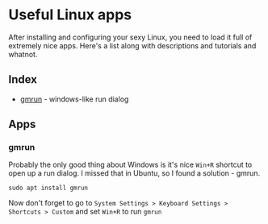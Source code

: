 # Useful Linux apps

After installing and configuring your sexy Linux, you need to load it full of 
extremely nice apps. Here's a list along with descriptions and tutorials and whatnot.

## Index

* [gmrun](#gmrun) - windows-like run dialog

## Apps

### gmrun

Probably the only good thing about Windows is it's nice `Win+R` shortcut to open up a 
run dialog. I missed that in Ubuntu, so I found a solution - gmrun.

```
sudo apt install gmrun
```

Now don't forget to go to `System Settings > Keyboard Settings > Shortcuts > Custom` 
and set `Win+R` to run `gmrun`


